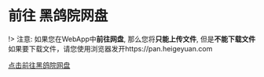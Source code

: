 # 前往 黑鸽院网盘

!> 注意: 如果您在WebApp中**前往网盘**, 那么您将**只能上传文件**, 但是**不能下载文件**  
如果要下载文件，请您使用浏览器发开https://pan.heigeyuan.com

[点击前往黑鸽院网盘](https://pan.heigeyuan.com)